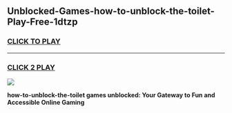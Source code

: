 
## Unblocked-Games-how-to-unblock-the-toilet-Play-Free-1dtzp
<h3>
<a href="https://premium76.site?title=how-to-unblock-the-toilet&ref=18A1">CLICK TO PLAY</a></h3>
<hr>

<h3>
<a href="https://premium76.site?title=how-to-unblock-the-toilet&ref=18A1">CLICK 2 PLAY</a>
  
</h3>

<a href="https://premium76.site?title=how-to-unblock-the-toilet&ref=18A1"><img src="https://clearcache.store/games.png"></a>


**how-to-unblock-the-toilet games unblocked: Your Gateway to Fun and Accessible Online Gaming**
